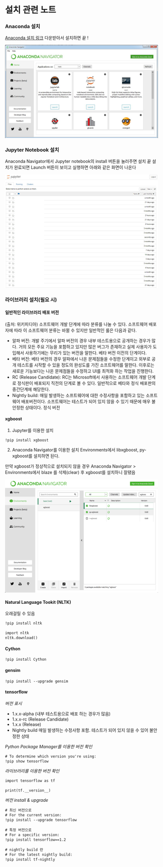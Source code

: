 # 설치 관련 노트

### Anaconda 설치

[Anaconda 설치 링크](https://www.anaconda.com/download/) 다운받아서 설치하면 끝 !

![Anaconda Default Image](images/anaconda_default.jpg)

### Jupyter Notebook 설치
Anaconda Navigator에서 Jupyter notebook의 install 버튼을 눌러주면 설치 끝
설치가 완료되면 Launch 버튼이 보이고 실행하면 아래와 같은 화면이 나온다

![Jupyter Notebook Excute Image](images/jupyter_default.jpg)

### 라이브러리 설치(필요 시)

#### 일반적인 라이브러리 배포 버전
(출처: 위키피디아)
소프트웨어 개발 단계에 따라 분류를 나눌 수 있다. 소프트웨어 배포자에 따라 이 소프트웨어 분류는 바뀔 수 있지만 일반적인 룰은 다음과 같다.

* 알파 버전: 개발 주기에서 알파 버전의 경우 내부 테스트용으로 공개하는 경우가 많다. 거의 모든 주요 기능을 포함하고 있지만 많은 버그가 존재하고 실제 사용자가 도입해서 사용하기에는 무리가 있는 버전을 말한다. 베타 버전 이전의 단계이다.
* 베타 버전: 베타 버전의 경우 알파에서 나온 문제점들을 수정한 단계이고 외부로 공개 테스트를 시작할 수 있을 정도의 완성도를 가진 소프트웨어를 말한다. 이후로는 새로운 기능보다는 나온 문제점들을 수정하고 UI를 최적화 하는 작업을 진행한다.
* RC (Release Candidate): RC는 Microsoft에서 사용하는 소프트웨어 개발 단계로 정식판이 배포되지 직전의 단계로 볼 수 있다. 일반적으로 베타와 정식 배포판의 중간단계에 해당한다.
* Nightly build: 매일 발생하는 소프트웨어에 대한 수정사항을 포함하고 있는 소프트웨어 배포버전이다. 소프트웨어는 테스트가 되어 있지 않을 수 있기 때문에 매우 불안정한 상태이다.
정식 버전


#### xgboost


1) Jupyter를 이용한 설치
```
!pip install xgboost
```

2) Anaconda Navigator를 이용한 설치
Environments에서 libxgboost, py-xgboost를 설치하면 된다.

만약 xgboost가 정상적으로 설치되지 않을 경우
Anaconda Navigator > Environments에서
blaze 를 삭제(clear) 후 xgboost를 설치하니 잘됐음

![xgboost_install_anaconda_navigator](images/install_xgboost_ana_navi.png)

#### Natural Language Tookit (NLTK)

오래걸릴 수 있음
```
!pip install nltk

import nltk
nltk.download()
```

#### Cython

```
!pip install Cython
```

#### gensim

```
!pip install --upgrade gensim
```

#### tensorflow

*버전 표시*
* 1.x.x-alpha (내부 테스트용으로 배포 하는 경우가 많음)
* 1.x.x-rc (Release Candidate)
* 1.x.x (Release)
* Nightly build 매일 발생하는 수정사항 포함. 테스트가 되어 있지 않을 수 있어 불안정한 상태

*Python Package Manager를 이용한 버전 확인*
```
# To determine which version you're using:
!pip show tensorflow
```

*라이브러리를 이용한 버전 확인*
```
import tensorflow as tf

print(tf.__version__)
```

*버전 install & upgrade*
```
# 최신 버전으로
# For the current version:
!pip install --upgrade tensorflow

# 특정 버전으로
# For a specific version:
!pip install tensorflow==1.2

# nightly build 란
# For the latest nightly build:
!pip install tf-nightly
```